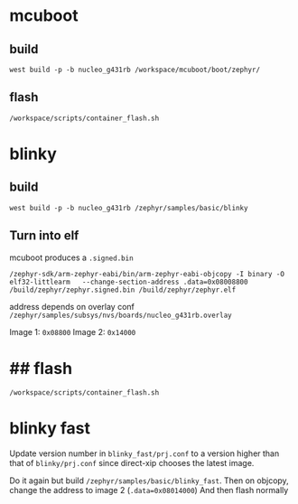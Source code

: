# mcuboot
## build
`west build -p -b nucleo_g431rb /workspace/mcuboot/boot/zephyr/`

## flash
`/workspace/scripts/container_flash.sh`

# blinky
## build
`west build -p -b nucleo_g431rb /zephyr/samples/basic/blinky`

## Turn into elf
mcuboot produces a `.signed.bin`

`/zephyr-sdk/arm-zephyr-eabi/bin/arm-zephyr-eabi-objcopy -I binary -O elf32-littlearm   --change-section-address .data=0x08008800   /build/zephyr/zephyr.signed.bin /build/zephyr/zephyr.elf`

address depends on overlay conf
`/zephyr/samples/subsys/nvs/boards/nucleo_g431rb.overlay`

Image 1: `0x08800`
Image 2: `0x14000`

# ## flash
`/workspace/scripts/container_flash.sh`

# blinky fast
Update version number in `blinky_fast/prj.conf` to a version higher than that of `blinky/prj.conf` since direct-xip chooses the latest image.

Do it again but build `/zephyr/samples/basic/blinky_fast`.
Then on objcopy, change the address to image 2 (`.data=0x08014000`)
And then flash normally

